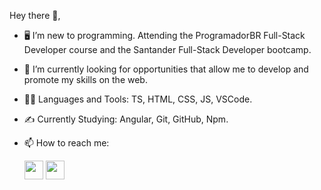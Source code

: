 Hey there 👋,

- 🖥️ I’m new to programming. Attending the ProgramadorBR Full-Stack Developer course and the Santander Full-Stack Developer bootcamp.
- 🌱 I’m currently looking for opportunities that allow me to develop and promote my skills on the web.
- 👨‍💻 Languages and Tools:
TS, HTML, CSS, JS, VSCode.
- ✍️ Currently Studying:
Angular, Git, GitHub, Npm.
- 📫 How to reach me:

  <a href="https://www.linkedin.com/in/nicolas-espindola-555084187/"><img src="https://user-images.githubusercontent.com/92181835/161834674-440192c9-a668-4fb0-8b41-7ab4ecf23715.png" width="30"></a>
  <a href="https://www.instagram.com/nickespindola/"><img src="https://cdn.iconscout.com/icon/free/png-256/instagram-1868978-1583142.png" width="30"></a>
<!---
Nickfln/Nickfln is a ✨ special ✨ repository because its `README.md` (this file) appears on your GitHub profile.
You can click the Preview link to take a look at your changes.
--->
